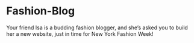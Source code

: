 # Fashion-Blog
Your friend Isa is a budding fashion blogger, and she’s asked you to build her a new website, just in time for New York Fashion Week!

